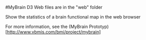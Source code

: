 #MyBrain D3
Web files are in the "web" folder

Show the statistics of a brain functional map in the web browser

For more information, see the (MyBrain Prototyp)[http://www.vbmis.com/bmi/project/mybrain]
